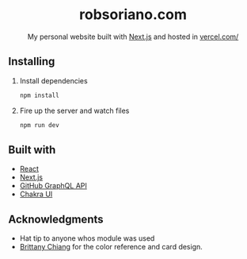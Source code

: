 <h1 align="center">
    robsoriano.com
</h1>
<p align="center">
 My personal website built with <a href="https://nextjs.org/" target="_blank">Next.js</a> and hosted in <a href="https://vercel.com/" target="_blank">vercel.com/</a>
</p>

## Installing

1. Install dependencies

   ```bash
   npm install
   ```

2. Fire up the server and watch files

   ```bash
   npm run dev
   ```

## Built with

- [React](https://reactjs.org/)
- [Next.js](https://nextjs.org/)
- [GitHub GraphQL API](https://developer.github.com/v4/)
- [Chakra UI](https://next.chakra-ui.com/)

## Acknowledgments

- Hat tip to anyone whos module was used
- [Brittany Chiang](https://github.com/bchiang7/) for the color reference and card design.
